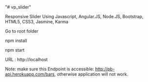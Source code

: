 "# vp_slider" 

Responsive Slider Using Javascript, Angular.JS, Node.JS, Bootstrap, HTML5, CSS3, Jasmine, Karma

Go to root folder 

npm install

npm start


URL : http://localhost

Note: make sure this Endpoint is accessible: http://pb-api.herokuapp.com/bars, otherwise application will not work.